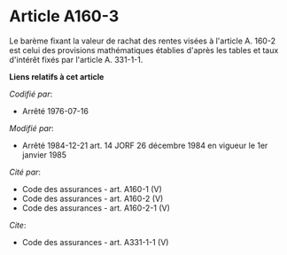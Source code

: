 # Article A160-3

Le barème fixant la valeur de rachat des rentes visées à l'article A. 160-2 est celui des provisions mathématiques établies
d'après les tables et taux d'intérêt fixés par l'article A. 331-1-1.

**Liens relatifs à cet article**

_Codifié par_:

  - Arrêté 1976-07-16

_Modifié par_:

  - Arrêté 1984-12-21 art. 14 JORF 26 décembre 1984 en vigueur le 1er janvier 1985

_Cité par_:

  - Code des assurances - art. A160-1 (V)
  - Code des assurances - art. A160-2 (V)
  - Code des assurances - art. A160-2-1 (V)

_Cite_:

  - Code des assurances - art. A331-1-1 (V)
